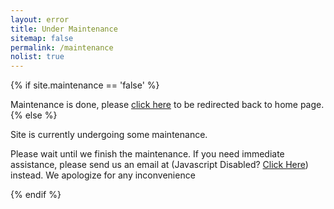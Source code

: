 ```yaml
---
layout: error
title: Under Maintenance
sitemap: false
permalink: /maintenance
nolist: true
---
```

{% if site.maintenance == 'false' %}
<script src="{{ site.url }}/assets/js/redirect.js" integrity="sha512-txt5W/Xe2YLms0fVRg181kcmIv7bfbBxQmOszu5f7cHVyWRVnNJCdnZrCh/7Fe0Dh7xC4hlVQ0ZQ05iVQhYw/w==" crossorigin="anonymous"></script>
<noscript>Maintenance is done, please <a href="{{ site.url }}" rel="noopener noreferrer">click here</a> to be redirected back to home page.</noscript>
{% else %}
<p>Site is currently undergoing some maintenance.</p>
<p>Please wait until we finish the maintenance. If you need immediate assistance, please send us an email at <span class="mailno" mail="pbagnpg@gnagb259.anzr"><noscript>(Javascript Disabled? <a href="https://www.google.com/recaptcha/mailhide/d?k=01jKV-O8WDp7oyPvux894ruQ==&c=oO6mUf9X1o5GBnlqzmobLI82zQBAPuwZOjiQ0JGtL5A=" target="_blank" rel="noopener noreferrer">Click Here</a>)</noscript></span> instead. We apologize for any inconvenience</p>
{% endif %}
